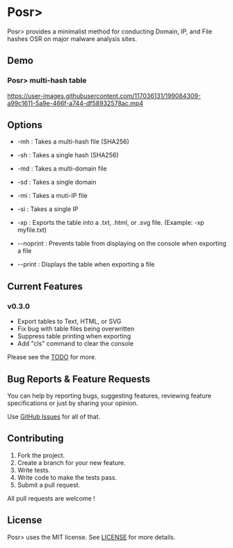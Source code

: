 # Posr>
Posr> provides a minimalist method for conducting Domain, IP, and File hashes OSR on major malware analysis sites. 


## Demo

### Posr> multi-hash table
https://user-images.githubusercontent.com/117036131/199084309-a99c1611-5a9e-466f-a744-df58932578ac.mp4


## Options

- -mh : Takes a multi-hash file (SHA256)
- -sh : Takes a single hash (SHA256)

- -md : Takes a multi-domain file
- -sd : Takes a single domain

- -mi : Takes a muti-IP file
- -si : Takes a single IP

- -xp : Exports the table into a .txt, .html, or .svg file. (Example: -xp myfile.txt)

- --noprint : Prevents table from displaying on the console when exporting a file
- --print : Displays the table when exporting a file


## Current Features 

### v0.3.0

* Export tables to Text, HTML, or SVG
* Fix bug with table files being overwritten
* Suppress table printing when exporting
* Add "cls" command to clear the console

Please see the [TODO](https://github.com/2minCS/Posr/blob/main/TODO.md) for more.


## Bug Reports & Feature Requests

You can help by reporting bugs, suggesting features, reviewing feature specifications or just by sharing your opinion.

Use [GitHub Issues](https://github.com/2minCS/Posr/issues) for all of that.

## Contributing

1. Fork the project.
2. Create a branch for your new feature.
3. Write tests.
4. Write code to make the tests pass.
5. Submit a pull request.

All pull requests are welcome !

## License

Posr> uses the MIT license. See [LICENSE](https://github.com/2minCS/Posr/blob/main/LICENSE) for more details.

